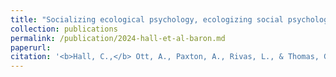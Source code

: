 ```yaml
---
title: "Socializing ecological psychology, ecologizing social psychology: How Reuben Baron shaped the ecological approach to cooperation, values, and social knowing"
collection: publications
permalink: /publication/2024-hall-et-al-baron.md
paperurl:
citation: '<b>Hall, C.,</b> Ott, A., Paxton, A., Rivas, L., & Thomas, G. (under review). Socializing ecological psychology, ecologizing social psychology: How Reuben Baron shaped the ecological approach to cooperation, values, and social knowing.'
---
```

